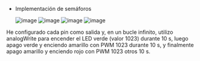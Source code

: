 - Implementación de semáforos

  
  ![image](https://github.com/user-attachments/assets/23a73a25-60b7-4082-91bd-f33c857831b4)
  ![image](https://github.com/user-attachments/assets/44ec9085-df4b-45a3-9595-d0f62a6a2007)
  ![image](https://github.com/user-attachments/assets/171cfcbe-c7a9-4a55-b5fa-f65bbf055be5)
  ![image](https://github.com/user-attachments/assets/9f591e02-0ecf-4982-b2a2-887aa2e20b13)

  
He configurado cada pin como salida y, en un bucle infinito, utilizo analogWrite para encender el LED verde (valor 1023) durante 10 s, luego apago verde y enciendo amarillo con PWM 1023 durante 10 s, y finalmente apago amarillo y enciendo rojo con PWM 1023 otros 10 s.



